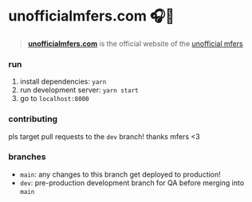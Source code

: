 # unofficialmfers.com 🎧🚬

> [**unofficialmfers.com**](https://unofficialmfers.com) is the official website of the [unofficial mfers](https://twitter.com/unofficialmfers)

### run

1. install dependencies: `yarn`
1. run development server: `yarn start`
1. go to `localhost:8000`

### contributing

pls target pull requests to the `dev` branch! thanks mfers <3

### branches

- `main`: any changes to this branch get deployed to production!
- `dev`: pre-production development branch for QA before merging into `main`
